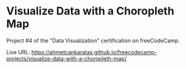 # Visualize Data with a Choropleth Map

Project #4 of the "Data Visualization" certification on freeCodeCamp.

Live URL: https://ahmetcankaratas.github.io/freecodecamp-projects/visualize-data-with-a-choropleth-map/



